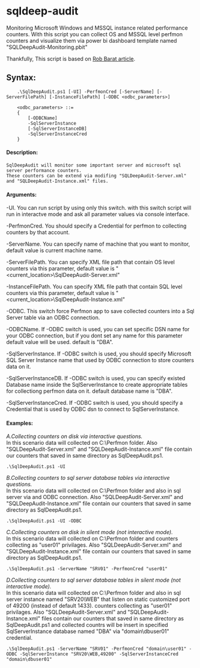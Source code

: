 # sqldeep-audit
Monitoring Microsoft Windows and MSSQL instance related performance counters.
With this script you can collect OS and MSSQL level perfmon counters and visualize them via power bi dashboard template named "SQLDeepAudit-Monitoring.pbit"

Thankfully, This script is based on [Rob Barat article](https://www.aussierobsql.com/using-powershell-to-setup-performance-monitor-data-collector-sets/).

## Syntax:
```
	.\SqlDeepAudit.ps1 [-UI] -PerfmonCred [-ServerName] [-ServerFilePath] [-InstanceFilePath] [-ODBC <odbc_parameters>]
	
	<odbc_parameters> ::=
	{
		[-ODBCName]
		-SqlServerInstance
		[-SqlServerInstanceDB]
		-SqlServerInstanceCred
	}
```
#### Description:
	SqlDeepAudit will monitor some important server and microsoft sql server performance counters.
	These counters can be extend via modifing "SQLDeepAudit-Server.xml" and "SQLDeepAudit-Instance.xml" files.
	
#### Arguments:
-UI. You can run script by using only this switch. with this switch script will run in interactve mode and ask all parameter values via console interface.

-PerfmonCred. You should specify a Credential for perfmon to collecting counters by that account.

-ServerName. You can specify name of machine that you want to monitor, default value is current machine name.

-ServerFilePath. You can specify XML file path that contain OS level counters via this parameter, default value is "<current_location>\SqlDeepAudit-Server.xml"

-InstanceFilePath. You can specify XML file path that contain SQL level counters via this parameter, default value is "<current_location>\SqlDeepAudit-Instance.xml"

-ODBC. This switch force Perfmon app to save collected counters into a Sql Server table via an ODBC connection.

-ODBCName. If -ODBC switch is used, you can set specific DSN name for your ODBC connection, but if you dont set any name for this parameter default value will be used. default is "DBA".

-SqlServerInstance. If -ODBC switch is used, you should specify Microsoft SQL Server Instance name that used by ODBC connection to store counters data on it.

-SqlServerInstanceDB. If -ODBC switch is used, you can specify existed Database name inside the SqlServerInstance to create appropriate tables for collectiong perfmon data on it. default database name is "DBA".

-SqlServerInstanceCred. If -ODBC switch is used, you should specify a Credential that is used by ODBC dsn to connect to SqlServerInstance.
	
#### Examples:
*A.Collecting counters on disk via interactive questions.*\
In this scenario data will collected on C:\Perfmon folder. Also "SQLDeepAudit-Server.xml" and "SQLDeepAudit-Instance.xml" file contain our counters that saved in same directory as SqlDeepAudit.ps1.
```
.\SqlDeepAudit.ps1 -UI
```

*B.Collecting counters to sql server database tables via interactive questions.*\
In this scenario data will collected on C:\Perfmon folder and also in sql server via and ODBC connection. Also "SQLDeepAudit-Server.xml" and "SQLDeepAudit-Instance.xml" file contain our counters that saved in same directory as SqlDeepAudit.ps1.
```
.\SqlDeepAudit.ps1 -UI -ODBC
```	

*C.Collecting counters on disk in silent mode (not interactive mode).*\
In this scenario data will collected on C:\Perfmon folder and counters collecting as "user01" privilages. Also "SQLDeepAudit-Server.xml" and "SQLDeepAudit-Instance.xml" file contain our counters that saved in same directory as SqlDeepAudit.ps1.
```
.\SqlDeepAudit.ps1 -ServerName "SRV01" -PerfmonCred "user01"	
```

*D.Collecting counters to sql server database tables in silent mode (not interactive mode).*\
In this scenario data will collected on C:\Perfmon folder and also in sql server instance named "SRV20\WEB" that listen on static customized port of 49200 (instead of default 1433). counters collecting as "user01" privilages. Also "SQLDeepAudit-Server.xml" and "SQLDeepAudit-Instance.xml" files contain our counters that saved in same directory as SqlDeepAudit.ps1 and collected countrs will be insert in specified SqlServerInstance database named "DBA" via "domain\dbuser01" credential.
```
.\SqlDeepAudit.ps1 -ServerName "SRV01" -PerfmonCred "domain\user01" -ODBC -SqlServerInstance "SRV20\WEB,49200" -SqlServerInstanceCred "domain\dbuser01"
```
